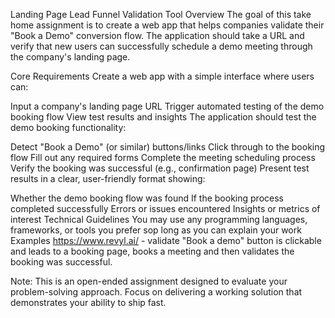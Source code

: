 Landing Page Lead Funnel Validation Tool
Overview
The goal of this take home assignment is to create a web app that helps companies validate their "Book a Demo" conversion flow. The application should take a URL and verify that new users can successfully schedule a demo meeting through the company's landing page.

Core Requirements
Create a web app with a simple interface where users can:

Input a company's landing page URL
Trigger automated testing of the demo booking flow
View test results and insights
The application should test the demo booking functionality:

Detect "Book a Demo" (or similar) buttons/links
Click through to the booking flow
Fill out any required forms
Complete the meeting scheduling process
Verify the booking was successful (e.g., confirmation page)
Present test results in a clear, user-friendly format showing:

Whether the demo booking flow was found
If the booking process completed successfully
Errors or issues encountered
Insights or metrics of interest
Technical Guidelines
You may use any programming languages, frameworks, or tools you prefer sop long as you can explain your work
Examples
https://www.revyl.ai/ - validate "Book a demo" button is clickable and leads to a booking page, books a meeting and then validates the booking was successful.

Note: This is an open-ended assignment designed to evaluate your problem-solving approach. Focus on delivering a working solution that demonstrates your ability to ship fast.
